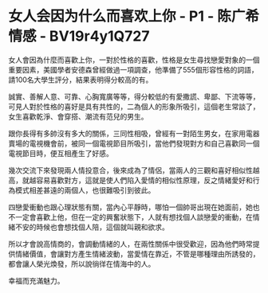 # 女人会因为什么而喜欢上你 - P1 - 陈广希情感 - BV19r4y1Q727

女人會因為什麼而喜歡上你，一對於性格的喜歡，性格是女生尋找戀愛對象的一個重要因素，美國學者安德森曾經做過一項調查，他準備了555個形容性格的詞語，請100名大學生評分，結果表明得分較高的有。

誠實、善解人意、可靠、心胸寬廣等等，得分較低的有愛撒謊、卑鄙、下流等等，可見人對於性格的喜好是具有共性的，二為個人的形象所吸引，這個老生常談了，女生喜歡乾淨、會穿搭、潮流有范兒的男生。

跟你長得有多帥沒有多大的關係，三同性相吸，曾經有一對陌生男女，在家用電器賣場的電視機會前，被同一個電視節目所吸引，當他們發現對方和自己喜歡同一個電視節目時，便互相產生了好感。

幾次交流下來發現兩人情投意合，後來成為了情侶，當兩人的三觀和喜好相似性越高，就越容易喜歡對方，這就是使人們陷入愛情的相似性原理，反之情緒愛好和行為模式相差甚遠的兩個人，也很難吸引到彼此。

四戀愛衝動也跟心理狀態有關，當內心平靜時，哪怕一個帥哥出現在她面前，她也不一定會喜歡上他，但在一定的興奮狀態下，人就有想找個人談戀愛的衝動，在情緒不安的時候也會想找個人陪，這個就叫親和欲求。

所以才會說高情商的，會調動情緒的人，在兩性關係中很受歡迎，因為他們時常提供情緒價值，會讓對方產生情緒波動，當愛情在靠近，不管是哪種理由所誘發的，都會讓人榮光煥發，所以說徜徉在情海中的人。

幸福而充滿魅力。